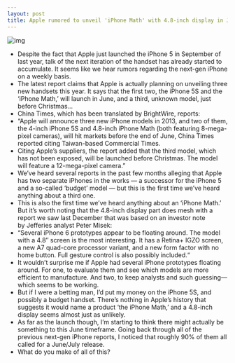 ```yaml
---
layout: post
title: Apple rumored to unveil 'iPhone Math' with 4.8-inch display in June
---
```

![img](http://media.idownloadblog.com/wp-content/uploads/2012/10/iPhone-5-LTE.png)
* Despite the fact that Apple just launched the iPhone 5 in September of last year, talk of the next iteration of the handset has already started to accumulate. It seems like we hear rumors regarding the next-gen iPhone on a weekly basis.
* The latest report claims that Apple is actually planning on unveiling three new handsets this year. It says that the first two, the iPhone 5S and the ‘iPhone Math,’ will launch in June, and a third, unknown model, just before Christmas…
* China Times, which has been translated by BrightWire, reports:
* “Apple will announce three new iPhone models in 2013, and two of them, the 4-inch iPhone 5S and 4.8-inch iPhone Math (both featuring 8-mega-pixel cameras), will hit markets before the end of June, China Times reported citing Taiwan-based Commercial Times.
* Citing Apple’s suppliers, the report added that the third model, which has not been exposed, will be launched before Christmas. The model will feature a 12-mega-pixel camera.”
* We’ve heard several reports in the past few months alleging that Apple has two separate iPhones in the works — a successor for the iPhone 5 and a so-called ‘budget’ model — but this is the first time we’ve heard anything about a third one.
* This is also the first time we’ve heard anything about an ‘iPhone Math.’ But it’s worth noting that the 4.8-inch display part does mesh with a report we saw last December that was based on an investor note by Jefferies analyst Peter Misek:
* “Several iPhone 6 prototypes appear to be floating around. The model with a 4.8″ screen is the most interesting. It has a Retina+ IGZO screen, a new A7 quad-core processor variant, and a new form factor with no home button. Full gesture control is also possibly included.“
* It wouldn’t surprise me if Apple had several iPhone prototypes floating around. For one, to evaluate them and see which models are more efficient to manufacture. And two, to keep analysts and such guessing—which seems to be working.
* But if I were a betting man, I’d put my money on the iPhone 5S, and possibly a budget handset. There’s nothing in Apple’s history that suggests it would name a product ‘the iPhone Math,’ and a 4.8-inch display seems almost just as unlikely.
* As far as the launch though, I’m starting to think there might actually be something to this June timeframe. Going back through all of the previous next-gen iPhone reports, I noticed that roughly 90% of them all called for a June/July release.
* What do you make of all of this?


